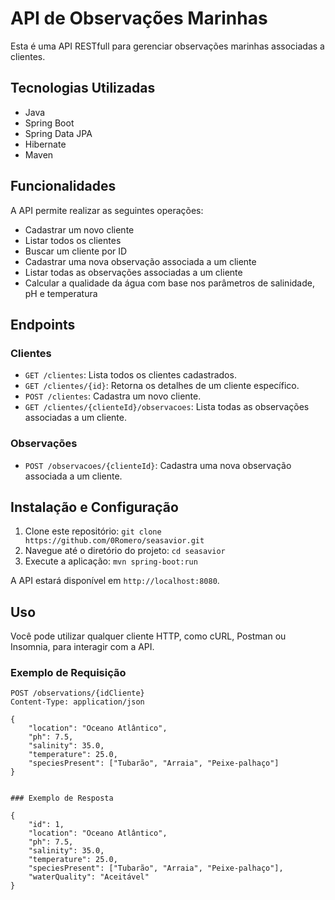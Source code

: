# API de Observações Marinhas

Esta é uma API RESTfull para gerenciar observações marinhas associadas a clientes.

## Tecnologias Utilizadas

- Java
- Spring Boot
- Spring Data JPA
- Hibernate
- Maven

## Funcionalidades

A API permite realizar as seguintes operações:

- Cadastrar um novo cliente
- Listar todos os clientes
- Buscar um cliente por ID
- Cadastrar uma nova observação associada a um cliente
- Listar todas as observações associadas a um cliente
- Calcular a qualidade da água com base nos parâmetros de salinidade, pH e temperatura

## Endpoints

### Clientes

- `GET /clientes`: Lista todos os clientes cadastrados.
- `GET /clientes/{id}`: Retorna os detalhes de um cliente específico.
- `POST /clientes`: Cadastra um novo cliente.
- `GET /clientes/{clienteId}/observacoes`: Lista todas as observações associadas a um cliente.

### Observações

- `POST /observacoes/{clienteId}`: Cadastra uma nova observação associada a um cliente.

## Instalação e Configuração

1. Clone este repositório: `git clone https://github.com/0Romero/seasavior.git`
2. Navegue até o diretório do projeto: `cd seasavior`
3. Execute a aplicação: `mvn spring-boot:run`

A API estará disponível em `http://localhost:8080`.

## Uso

Você pode utilizar qualquer cliente HTTP, como cURL, Postman ou Insomnia, para interagir com a API.

### Exemplo de Requisição

```http
POST /observations/{idCliente} 
Content-Type: application/json

{
    "location": "Oceano Atlântico",
    "ph": 7.5,
    "salinity": 35.0,
    "temperature": 25.0,
    "speciesPresent": ["Tubarão", "Arraia", "Peixe-palhaço"]
}


### Exemplo de Resposta

{
    "id": 1,
    "location": "Oceano Atlântico",
    "ph": 7.5,
    "salinity": 35.0,
    "temperature": 25.0,
    "speciesPresent": ["Tubarão", "Arraia", "Peixe-palhaço"],
    "waterQuality": "Aceitável"
}


